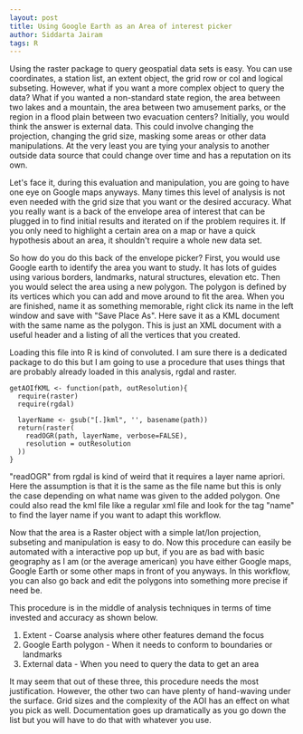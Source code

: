 ```yaml
---
layout: post
title: Using Google Earth as an Area of interest picker
author: Siddarta Jairam
tags: R
---
```

Using the raster package to query geospatial data sets is easy. You can
use coordinates, a station list, an extent object, the grid row or col
and logical subseting. However, what if you want a more complex object
to query the data? What if you wanted a non-standard state region, the
area between two lakes and a mountain, the area between two amusement
parks, or the region in a flood plain between two evacuation centers?
Initially, you would think the answer is external data. This could
involve changing the projection, changing the grid size, masking some
areas or other data manipulations. At the very least you are tying your
analysis to another outside data source that could change over time and
has a reputation on its own.

Let's face it, during this evaluation and manipulation, you are going to
have one eye on Google maps anyways. Many times this level of analysis
is not even needed with the grid size that you want or the desired
accuracy. What you really want is a back of the envelope area of
interest that can be plugged in to find initial results and iterated on
if the problem requires it. If you only need to highlight a certain area
on a map or have a quick hypothesis about an area, it shouldn't require
a whole new data set.

So how do you do this back of the envelope picker? First, you would use
Google earth to identify the area you want to study. It has lots of
guides using various borders, landmarks, natural structures, elevation
etc. Then you would select the area using a new polygon. The polygon is
defined by its vertices which you can add and move around to fit the
area. When you are finished, name it as something memorable, right click
its name in the left window and save with "Save Place As". Here save it
as a KML document with the same name as the polygon. This is just an XML
document with a useful header and a listing of all the vertices that you
created.

Loading this file into R is kind of convoluted. I am sure there is a
dedicated package to do this but I am going to use a procedure that uses
things that are probably already loaded in this analysis, rgdal and
raster.

    getAOIfKML <- function(path, outResolution){
      require(raster)
      require(rgdal)

      layerName <- gsub("[.]kml", '', basename(path))
      return(raster(
        readOGR(path, layerName, verbose=FALSE),
        resolution = outResolution
      ))
    }

"readOGR" from rgdal is kind of weird that it requires a layer name
apriori. Here the assumption is that it is the same as the file name but
this is only the case depending on what name was given to the added
polygon. One could also read the kml file like a regular xml file and
look for the tag "name" to find the layer name if you want to adapt this
workflow.

Now that the area is a Raster object with a simple lat/lon projection,
subseting and manipulation is easy to do. Now this procedure can easily
be automated with a interactive pop up but, if you are as bad with basic
geography as I am (or the average american) you have either Google maps,
Google Earth or some other maps in front of you anyways. In this
workflow, you can also go back and edit the polygons into something more
precise if need be.

This procedure is in the middle of analysis techniques in terms of time
invested and accuracy as shown below.

1.  Extent - Coarse analysis where other features demand the focus
2.  Google Earth polygon - When it needs to conform to boundaries or
    landmarks
3.  External data - When you need to query the data to get an area

It may seem that out of these three, this procedure needs the most
justification. However, the other two can have plenty of hand-waving
under the surface. Grid sizes and the complexity of the AOI has an
effect on what you pick as well. Documentation goes up dramatically as
you go down the list but you will have to do that with whatever you use.
